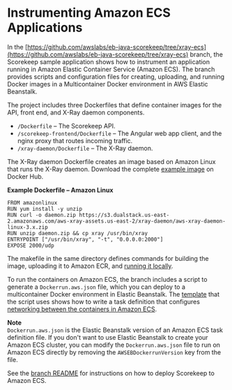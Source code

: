 # Instrumenting Amazon ECS Applications<a name="scorekeep-ecs"></a>

In the [https://github.com/awslabs/eb-java-scorekeep/tree/xray-ecs](https://github.com/awslabs/eb-java-scorekeep/tree/xray-ecs) branch, the Scorekeep sample application shows how to instrument an application running in Amazon Elastic Container Service \(Amazon ECS\)\. The branch provides scripts and configuration files for creating, uploading, and running Docker images in a Multicontainer Docker environment in AWS Elastic Beanstalk\.

The project includes three Dockerfiles that define container images for the API, front end, and X\-Ray daemon components\.
+ `/Dockerfile` – The Scorekeep API\.
+ `/scorekeep-frontend/Dockerfile` – The Angular web app client, and the nginx proxy that routes incoming traffic\.
+ `/xray-daemon/Dockerfile` – The X\-Ray daemon\.

The X\-Ray daemon Dockerfile creates an image based on Amazon Linux that runs the X\-Ray daemon\. Download the complete [example image](https://hub.docker.com/r/amazon/aws-xray-daemon/) on Docker Hub\.

**Example Dockerfile – Amazon Linux**  

```
FROM amazonlinux
RUN yum install -y unzip
RUN curl -o daemon.zip https://s3.dualstack.us-east-2.amazonaws.com/aws-xray-assets.us-east-2/xray-daemon/aws-xray-daemon-linux-3.x.zip
RUN unzip daemon.zip && cp xray /usr/bin/xray
ENTRYPOINT ["/usr/bin/xray", "-t", "0.0.0.0:2000"]
EXPOSE 2000/udp
```

The makefile in the same directory defines commands for building the image, uploading it to Amazon ECR, and [running it locally](xray-daemon-local.md#xray-daemon-local-docker)\.

To run the containers on Amazon ECS, the branch includes a script to generate a `Dockerrun.aws.json` file, which you can deploy to a multicontainer Docker environment in Elastic Beanstalk\. The [template](https://github.com/awslabs/eb-java-scorekeep/tree/xray-ecs/task-definition/template/scorekeep-dockerrun.template) that the script uses shows how to write a task definition that configures [networking between the containers in Amazon ECS](xray-daemon-ecs.md)\. 

**Note**  
`Dockerrun.aws.json` is the Elastic Beanstalk version of an Amazon ECS task definition file\. If you don't want to use Elastic Beanstalk to create your Amazon ECS cluster, you can modify the `Dockerrun.aws.json` file to run on Amazon ECS directly by removing the `AWSEBDockerrunVersion` key from the file\.

See the [branch README](https://github.com/awslabs/eb-java-scorekeep/tree/xray-ecs) for instructions on how to deploy Scorekeep to Amazon ECS\.